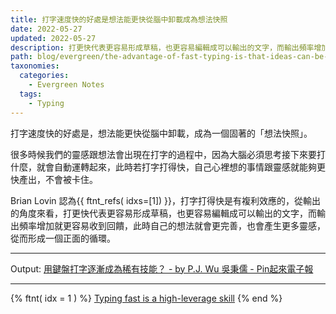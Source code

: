 ```yaml
---
title: 打字速度快的好處是想法能更快從腦中卸載成為想法快照
date: 2022-05-27
updated: 2022-05-27
description: 打更快代表更容易形成草稿，也更容易編輯成可以輸出的文字，而輸出頻率增加就更容易收到回饋，此時自己的想法就會更完善，也會產生更多靈感，從而形成一個正面的循環。
path: blog/evergreen/the-advantage-of-fast-typing-is-that-ideas-can-be-unloaded-from-the-brain-more-quickly-as-a-snapshot-of-ideas
taxonomies:
  categories: 
    - Evergreen Notes
  tags: 
    - Typing
---
```


打字速度快的好處是，想法能更快從腦中卸載，成為一個固著的「想法快照」。

很多時候我們的靈感跟想法會出現在打字的過程中，因為大腦必須思考接下來要打什麼，就會自動運轉起來，此時若打字打得快，自己心裡想的事情跟靈感就能夠更快產出，不會被卡住。

Brian Lovin 認為{{ ftnt_refs( idxs=[1]) }}，打字打得快是有複利效應的，從輸出的角度來看，打更快代表更容易形成草稿，也更容易編輯成可以輸出的文字，而輸出頻率增加就更容易收到回饋，此時自己的想法就會更完善，也會產生更多靈感，從而形成一個正面的循環。

---
Output: [用鍵盤打字逐漸成為稀有技能？ - by P.J. Wu 吳秉儒 - Pin起來電子報](https://pinchlime.substack.com/p/typing-is-disappearing?s=w)


---

{% ftnt( idx = 1 ) %}
[Typing fast is a high-leverage skill](https://brianlovin.com/writing/type-faster)
{% end %}